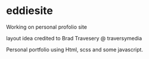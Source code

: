 # eddiesite
Working on personal profolio site 


layout idea credited to Brad Travesery @ traversymedia


Personal portfolio using Html, scss and some javascript. 

